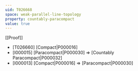 ```yaml
---
uid: T026668
space: weak-parallel-line-topology
property: countably-paracompact
value: true
---
```

[[Proof]]

* [T026660] [Compact|P000016]
* [I000015] [Paracompact|P000030] => [Countably Paracompact|P000032]
* [I000013] [Compact|P000016] => [Paracompact|P000030]

